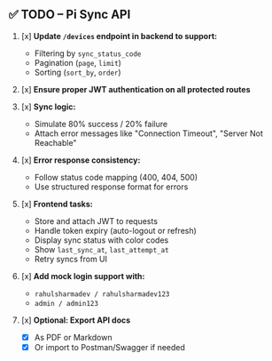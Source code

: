 ## ✅ TODO – Pi Sync API

1. [x] **Update `/devices` endpoint in backend to support:**

   - Filtering by `sync_status_code`
   - Pagination (`page`, `limit`)
   - Sorting (`sort_by`, `order`)

2. [x] **Ensure proper JWT authentication on all protected routes**

3. [x] **Sync logic:**

   - Simulate 80% success / 20% failure
   - Attach error messages like "Connection Timeout", "Server Not Reachable"

4. [x] **Error response consistency:**

   - Follow status code mapping (400, 404, 500)
   - Use structured response format for errors

5. [x] **Frontend tasks:**

   - Store and attach JWT to requests
   - Handle token expiry (auto-logout or refresh)
   - Display sync status with color codes
   - Show `last_sync_at`, `last_attempt_at`
   - Retry syncs from UI

6. [x] **Add mock login support with:**

   - `rahulsharmadev / rahulsharmadev123`
   - `admin / admin123`

7. [x] **Optional: Export API docs**
   - [x] As PDF or Markdown
   - [x] Or import to Postman/Swagger if needed
